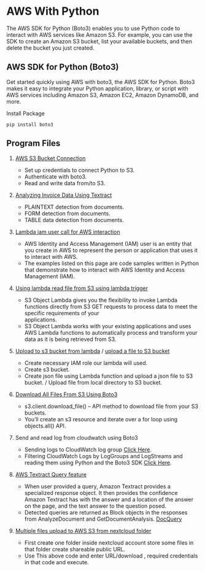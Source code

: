# AWS With Python
The AWS SDK for Python (Boto3) enables you to use Python code to interact with AWS services like Amazon S3. For example, you can use the SDK to create an Amazon S3 bucket, list your available buckets, and then delete the bucket you just created.

## AWS SDK for Python (Boto3)
Get started quickly using AWS with boto3, the AWS SDK for Python. Boto3 makes it easy to integrate your Python application, library, or script with AWS services including Amazon S3, Amazon EC2, Amazon DynamoDB, and more.

Install Package 
```
pip install boto3
```

## Program Files 
1. [AWS S3 Bucket Connection](https://github.com/amogh9594/aws-with-python/blob/ab90da402ef5fd550b3bdb787f194bd1a9dfa070/aws_mini_project/aws_textract_invoice_ocr/aws_s3_connect.py)
   * Set up credentials to connect Python to S3.
   * Authenticate with boto3.
   * Read and write data from/to S3.
 
2. [Analyzing Invoice Data Using Textract](https://github.com/amogh9594/aws-with-python/blob/ab90da402ef5fd550b3bdb787f194bd1a9dfa070/aws_mini_project/aws_textract_invoice_ocr/api.py)
   * PLAINTEXT detection from documents.
   * FORM detection from documents.
   * TABLE data detection from documents.

3. [Lambda iam user call for AWS interaction](https://github.com/amogh9594/aws-with-python/blob/main/aws_lambda/lambda_iam_user_call.py)
   * AWS Identity and Access Management (IAM) user is an entity that you create in AWS to represent the person or application that uses it to interact with AWS.
   * The examples listed on this page are code samples written in Python that demonstrate how to interact with AWS Identity and Access Management (IAM).
   
4. [Using lambda read file from S3 using lambda trigger](https://github.com/amogh9594/aws-with-python/blob/main/aws_lambda/lambda_read_file_s3_trigger.py)
   * S3 Object Lambda gives you the flexibility to invoke Lambda functions directly from S3 GET requests to process data to meet the specific requirements of your   
     applications. 
   * S3 Object Lambda works with your existing applications and uses AWS Lambda functions to automatically process and transform your data as it is being retrieved from S3.

5. [Upload to s3 bucket from lambda](https://github.com/amogh9594/aws-with-python/blob/main/aws_lambda/lambda_to_s3.py) / [upload a file to S3 bucket](https://github.com/amogh9594/aws-with-python/blob/main/aws_to_python/uploadtos3.py)
   * Create necessary IAM role our lambda will used.
   * Create s3 bucket.
   * Create json file using Lambda function and upload a json file to S3 bucket. / Upload file from local directory to S3 bucket.

6. [Download All Files From S3 Using Boto3](https://github.com/amogh9594/aws-with-python/blob/4e4909cec446d66e0e6cb5abc0b8900b50902a09/aws_to_python/s3_down.py)
   * s3.client.download_file() – API method to download file from your S3 buckets.
   * You’ll create an s3 resource and iterate over a for loop using objects.all() API.

7. Send and read log from cloudwatch using Boto3
   * Sending logs to CloudWatch log group [Click Here](https://github.com/amogh9594/aws-with-python/blob/main/aws_to_python/put_cloud_log.py).
   * Filtering CloudWatch Logs by LogGroups and LogStreams and reading them using Python and the Boto3 SDK [Click Here](https://github.com/amogh9594/aws-with-python/blob/main/aws_to_python/get_cloud_log.py).

8. [AWS Textract Query feature](https://github.com/amogh9594/aws-with-python/blob/main/aws_to_python/AWSTextractQuery.ipynb) 
   * When user provided a query, Amazon Textract provides a specialized response object. It then provides the confidence Amazon Textract has with the answer and a   location of the answer on the page, and the text answer to the question posed.
   * Detected queries are returned as Block objects in the responses from AnalyzeDocument and GetDocumentAnalysis. [DocQuery](https://github.com/amogh9594/docquery)
   
9. [Multiple files upload to AWS S3 from nextcloud folder](https://github.com/amogh9594/aws-with-python/blob/main/aws_to_python/nextcloud_to_aws.py)
   * First create one folder inside nextcloud account store some files in that folder create shareable public URL.
   * Use This above code and enter URL/download , required credentials in that code and execute. 

   


